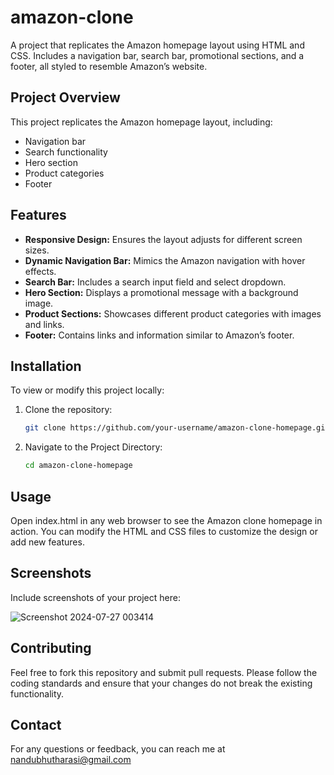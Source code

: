 # amazon-clone
A project that replicates the Amazon homepage layout using HTML and CSS. Includes a navigation bar, search bar, promotional sections, and a footer, all styled to resemble Amazon’s website.
## Project Overview

This project replicates the Amazon homepage layout, including:
- Navigation bar
- Search functionality
- Hero section
- Product categories
- Footer

## Features

- **Responsive Design:** Ensures the layout adjusts for different screen sizes.
- **Dynamic Navigation Bar:** Mimics the Amazon navigation with hover effects.
- **Search Bar:** Includes a search input field and select dropdown.
- **Hero Section:** Displays a promotional message with a background image.
- **Product Sections:** Showcases different product categories with images and links.
- **Footer:** Contains links and information similar to Amazon’s footer.

## Installation

To view or modify this project locally:

1. Clone the repository:
   ```bash
   git clone https://github.com/your-username/amazon-clone-homepage.git
2. Navigate to the Project Directory:
   ```bash
   cd amazon-clone-homepage
   
## Usage

Open index.html in any web browser to see the Amazon clone homepage in action. You can modify the HTML and CSS files to customize the design or add new features.

## Screenshots

Include screenshots of your project here:

![Screenshot 2024-07-27 003414](https://github.com/user-attachments/assets/1da08a6c-cc97-45ee-8f37-6ccdd4b12c69)

## Contributing

Feel free to fork this repository and submit pull requests. Please follow the coding standards and ensure that your changes do not break the existing functionality.


## Contact

For any questions or feedback, you can reach me at nandubhutharasi@gmail.com
